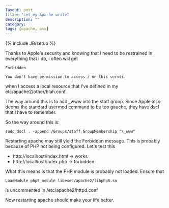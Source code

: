```yaml
---
layout: post
title: "Let my Apache write"
description: ""
category: 
tags: [apache, osx]
---
```

{% include JB/setup %}

Thanks to Apple's security and knowing that i need to be restrained in everything
that i do, i often will get 

    Forbidden

    You don't have permission to access / on this server.

when I access a local resource that I've defined in my etc/apache2/other/blah.conf.

The way around this is to add \_www into the staff group. Since Apple also deems the 
standard usermod command to be too gauche, they have dscl that I have to remember.

So the way around this is:

    sudo dscl . -append /Groups/staff GroupMembership "\_www"

Restarting apache may still yield the Forbidden message. This is probably because 
of PHP not being configured. Let's test this

* http://localhost/index.html -> works
* http://localhost/index.php  -> forbidden

What this means is that the PHP module is probably not loaded. Ensure that

    LoadModule php5_module libexec/apache2/libphp5.so

is uncommented in /etc/apache2/httpd.conf

Now restarting apache should make your life better.

